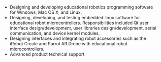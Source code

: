 * Designing and developing educational robotics programming software for Windows, Mac OS X, and Linux.
* Designing, developing, and testing embedded linux software for educational robot microcontrollers. Responsibilities included Qt user interface design/development, user libraries design/development, serial communication, and device kernel modules. 
* Designing interfaces and integrating robot accessories such as the iRobot Create and Parrot AR.Drone with educational robot microcontrollers.
* Advanced product technical support.